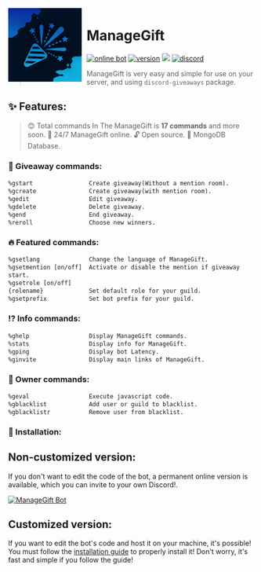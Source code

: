<img width="150" height="150" style="float: left; margin: 0 10px 0 0;" alt="ManageGift" src="./assets/logo.png">  

# ManageGift

[![online bot](https://discordbots.org/api/widget/status/598564396691750933.png)](https://discordbots.org/bot/598564396691750933)
[![version](https://img.shields.io/github/package-json/v/Hadi-Koubeissi/ManageGift?color=%23dd2349&style=flat-square)](https://github.com/Hadi-Koubeissi/ManageGift)
[![](https://img.shields.io/badge/discord.js-v12.2.0-blue.svg?logo=npm&style=flat-square)](https://github.com/discordjs)
[![discord](https://img.shields.io/discord/710852417100578849?color=blue&label=DISCORD&style=flat-square)](https://discord.gg/7XfV4Md)
> ManageGift is very easy and simple for use on your server, and using `discord-giveaways` package.

## ✨ Features:

> 😊 Total сommands In The ManageGift is **17 commands** and more soon.
> 🚀 24/7 ManageGift online.
> 🔓 Open source.
> 🔋 MongoDB Database.

### 🎁 Giveaway commands:

```
%gstart                Create giveaway(Without a mention room).
%gcreate               Create giveaway(with mention room).
%gedit                 Edit giveaway.
%gdelete               Delete giveaway.
%gend                  End giveaway.
%reroll                Choose new winners.
```


### 🔥 Featured commands:

```
%gsetlang              Сhange the language of ManageGift.
%gsetmention [on/off]  Activate or disable the mention if giveaway start.
%gsetrole [on/off] 
{rolename}             Set default role for your guild.
%gsetprefix            Set bot prefix for your guild.
```


### ⁉ Info commands:

```
%ghelp                 Display ManageGift commands.
%stats                 Display info for ManageGift.
%gping                 Display bot Latency.
%ginvite               Display main links of ManageGift.
```


### 👑 Owner commands: 

```
%geval                 Execute javascript code.
%gblacklist            Add user or guild to blacklist.
%gblacklistr           Remove user from blacklist.
```

### 📲 Installation:

## Non-customized version:
If you don't want to edit the code of the bot, a permanent online version is available, which you can invite to your own Discord!.

[![ManageGift Bot](https://discordbots.org/api/widget/598564396691750933.svg)](https://discordbots.org/bot/598564396691750933)

## Customized version:
If you want to edit the bot's code and host it on your machine, it's possible!
You must follow the [installation guide](https://github.com/Hadi-koubeissi/ManageGift/wiki) to properly install it! Don't worry, it's fast and simple if you follow the guide!